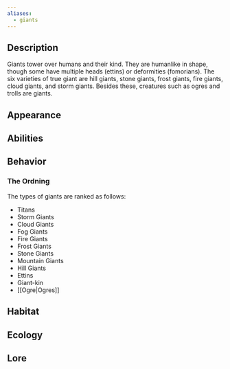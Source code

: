 ```yaml
---
aliases:
  - giants
---
```

## Description
Giants tower over humans and their kind. They are humanlike in shape, though some have multiple heads (ettins) or deformities (fomorians). The six varieties of true giant are hill giants, stone giants, frost giants, fire giants, cloud giants, and storm giants. Besides these, creatures such as ogres and trolls are giants.
## Appearance

## Abilities

## Behavior
### The Ordning
The types of giants are ranked as follows:
- Titans
- Storm Giants
- Cloud Giants
- Fog Giants
- Fire Giants
- Frost Giants
- Stone Giants
- Mountain Giants
- Hill Giants
- Ettins
- Giant-kin
- [[Ogre|Ogres]]
## Habitat

## Ecology

## Lore
